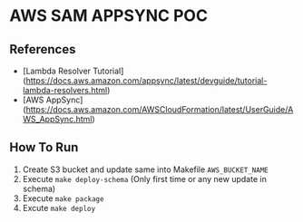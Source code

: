 # AWS SAM APPSYNC POC

## References
- [Lambda Resolver Tutorial] (https://docs.aws.amazon.com/appsync/latest/devguide/tutorial-lambda-resolvers.html)
- [AWS AppSync] (https://docs.aws.amazon.com/AWSCloudFormation/latest/UserGuide/AWS_AppSync.html)

## How To Run
1. Create S3 bucket and update same into Makefile `AWS_BUCKET_NAME`
2. Execute `make deploy-schema` (Only first time or any new update in schema)
3. Execute `make package`
4. Excute `make deploy`
